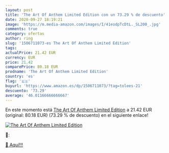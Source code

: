 ```yaml
---
layout: post
title: 'The Art Of Anthem Limited Edition con un 73.29 % de descuento'
date: 2020-09-27 18:19:21
image: 'https://m.media-amazon.com/images/I/41eodpTcDtL._SL200_.jpg'
comments: true
category: ofertas
author: ring
slug: '1506711073-es The Art Of Anthem Limited Edition'
tags: 
actualPrice: 21.42 EUR
currency: EUR
price: 21.42
comparePrice: 80.18 EUR
prodname: 'The Art Of Anthem Limited Edition'
country: 'es'
flag: '🇪🇸'
buyurl: 'https://www.amazon.es/dp/1506711073/?tag=tolees-21'
descuento: '73.29'
average: '46.01166666666667'
---
```


En este momento está [The Art Of Anthem Limited Edition](https://www.amazon.es/dp/1506711073/?tag=tolees-21) a 21.42 EUR (original: 80.18 EUR) (73.29 %  de descuento) en el siguiente enlace!

[![The Art Of Anthem Limited Edition](https://m.media-amazon.com/images/I/41eodpTcDtL._SL200_.jpg)](https://www.amazon.es/dp/1506711073/?tag=tolees-21)

🔎:


[🛒 Aquí!!!](https://www.amazon.es/dp/1506711073/?tag=tolees-21)
